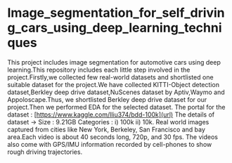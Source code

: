 # Image_segmentation_for_self_driving_cars_using_deep_learning_techniques

This project includes image segmentation for automotive cars using deep learning.This repository includes each little step involved in the project.Firstly,we collected few  real-world datasets and shortlisted one suitable dataset for the project.We have collected KITTI-Object detection dataset,Berkley deep drive dataset,NuScenes dataset by Aptiv,Waymo and Appoloscape.Thus, we shortlisted Berkley deep drive dataset for our project.Then we performed EDA for the selected dataset. The portal for the dataset : [https://www.kaggle.com/lliu374/bdd-100k](url) 
The details of dataset -> Size : 9.21GB
Categories : i) 100k
             ii) 10k.
 Real world images captured from cities like New York, Berkeley, San Francisco and bay area.Each video is about 40 seconds long, 720p, and 30 fps. The videos also come with GPS/IMU information recorded by cell-phones to show rough driving trajectories.
